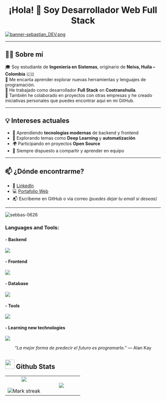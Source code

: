 <h1 align="center">¡Hola! 👋 Soy <strong>Desarrollador Web Full Stack</strong></h1>
 
[![banner-sebastian_DEV.png](https://i.postimg.cc/L4LQM306/banner-sebastian-DEV626.png)](https://postimg.cc/ThtcnxdC)
<!-- ![Github Banner](https://github.com/Jaydeep-Yadav/Jaydeep-Yadav/blob/main/banner.png)-->

---

## 👨‍🎓 Sobre mí

🎓 Soy estudiante de **Ingeniería en Sistemas**, originario de **Neiva, Huila – Colombia** 🇨🇴  
🚀 Me encanta aprender explorar nuevas herramientas y lenguajes de programación.  
💼 He trabajado como desarrollador **Full Stack** en **Cootranshuila**. <br/>
🤝 También he colaborado en proyectos con otras empresas y he creado iniciativas personales que puedes encontrar aquí en mi GitHub.    

---

## 💡 Intereses actuales

- 📌 Aprendiendo **tecnologías modernas** de backend y frontend
- 🧠 Explorando temas como **Deep Learning** y **automatización**
- 🌍 Participando en proyectos **Open Source**
- 💬 Siempre dispuesto a compartir y aprender en equipo

---
## 📫 ¿Dónde encontrarme?

- 💼 [LinkedIn](https://www.linkedin.com/in/sebbasdev/)  
- 💻 [Portafolio Web](https://sebbasdev0626.netlify.app/)  
- 📬 Escríbeme en GitHub o vía correo *(puedes dejar tu email si deseas)*  

---

<p> <img src="https://komarev.com/ghpvc/?username=sebbas-0626&label=Profile%20views&color=0e75b6&style=flat" alt="sebbas-0626" /> </p >

<h3 align="left">Languages and Tools:</h3>

<!-- Backend -->
<h4>- Backend</h4>
<p align="left">
  <a href="https://skillicons.dev">
    <img src="https://skillicons.dev/icons?i=php,laravel,nodejs,express,sequelize" />
  </a>
</p>

<!-- Frontend -->
<h4>- Frontend</h4>
<p align="left">
  <a href="https://skillicons.dev">
    <img src="https://skillicons.dev/icons?i=ts,js,vue,tailwind,materialui" />
  </a>
</p>

<!-- Database -->
<h4>- Database</h4>
<p align="left">
  <a href="https://skillicons.dev">
    <img src="https://skillicons.dev/icons?i=mongodb,mysql,postgresql" />
  </a>
</p>

<!-- Cloud Servers 
<h4>- Cloud Servers</h4>
<p align="left">
  <a href="https://skillicons.dev">
    <img src="https://skillicons.dev/icons?i=azure,aws,gcp,firebase,cloudflare" />
  </a>
</p>-->

<!-- Tools -->
<h4>- Tools</h4>
<p align="left">
  <a href="https://skillicons.dev">
    <img src="https://skillicons.dev/icons?i=git,github,docker,figma,xd,idea,vscode,postman," />
  </a>
</p>

<!-- Learning -->
<h4>- Learning new technologies</h4>
<p align="left">
  <a href="https://skillicons.dev">
    <img src="https://skillicons.dev/icons?i=linux,react,nextjs,redux,java,py,spring,flask,fastapi,nestjs,angular,astro" />
  </a>
</p>
<p align="center">
  <em>“La mejor forma de predecir el futuro es programarlo.”</em> — Alan Kay
</p>

## <picture> <img src = "https://github.com/7oSkaaa/7oSkaaa/blob/main/Images/Statistics.gif?raw=true" width = 30px>  </picture> Github Stats

<!--- stats & Trophy (start) -->
<p align="center">
  <!--- stats (start) -->
<table align="center">
<tr border="none">
<td width="50%" align="center">
  
  <img  align="center"  src="https://github-readme-stats.vercel.app/api?username=sebbas-0626&theme=dark&show_icons=true&count_private=true" />
  <br></br>
  <img  title="🔥 Get streak stats for your profile at git.io/streak-stats" alt="Mark streak" src="https://github-readme-streak-stats.herokuapp.com/?user=1010nishant&theme=dark&hide_border=false" /> 
</td>

<td width="50%" align="center">

  <img  align="center"  src="https://github-readme-stats.anuraghazra1.vercel.app/api/top-langs/?username=sebbas-0626&theme=dark&hide_border=false&no-bg=true&no-frame=true&langs_count=10"/>
  
  </td>
</tr>
</table>

    

